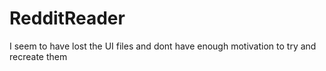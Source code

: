 # RedditReader

I seem to have lost the UI files and dont have enough motivation to try and recreate them
